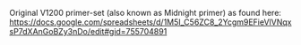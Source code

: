 Original V1200 primer-set (also known as Midnight primer) as found here: https://docs.google.com/spreadsheets/d/1M5I_C56ZC8_2Ycgm9EFieVlVNqxsP7dXAnGoBZy3nDo/edit#gid=755704891
